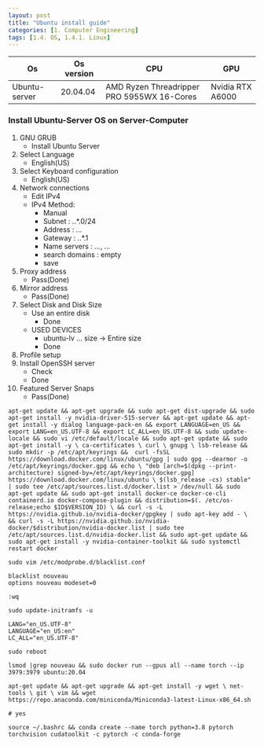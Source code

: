 ```yaml
---
layout: post
title: "Ubuntu install guide"
categories: [1. Computer Engineering]
tags: [1.4. OS, 1.4.1. Linux]
---
```


|Os|Os version|CPU|GPU|
|--|----------|---|---|
|Ubuntu-server|20.04.04|AMD Ryzen Threadripper PRO 5955WX 16-Cores|Nvidia RTX A6000|

### Install Ubuntu-Server OS on Server-Computer

1. GNU GRUB
    * Install Ubuntu Server
2. Select Language
    * English(US)
3. Select Keyboard configuration
    * English(US)
4. Network connections
    * Edit IPv4
    * IPv4 Method:
        * Manual
        * Subnet : *.*.*.0/24
        * Address : *.*.*.*
        * Gateway : *.*.*.1
        * Name servers : *.*.*.*, *.*.*.*
        * search domains : empty
        * save
5. Proxy address
    * Pass(Done)
6. Mirror address
    * Pass(Done)
7. Select Disk and Disk Size
    * Use an entire disk
        * Done
    * USED DEVICES
        * ubuntu-lv ... size -> Entire size
        * Done
8. Profile setup
9. Install OpenSSH server
    * Check
    * Done
10. Featured Server Snaps
    * Pass(Done)

```ubuntu-server
apt-get update && apt-get upgrade && sudo apt-get dist-upgrade && sudo apt-get install -y nvidia-driver-515-server && apt-get update && apt-get install -y dialog language-pack-en && export LANGUAGE=en_US && export LANG=en_US.UTF-8 && export LC_ALL=en_US.UTF-8 && sudo update-locale && sudo vi /etc/default/locale && sudo apt-get update && sudo apt-get install -y \ ca-certificates \ curl \ gnupg \ lsb-release && sudo mkdir -p /etc/apt/keyrings &&  curl -fsSL https://download.docker.com/linux/ubuntu/gpg | sudo gpg --dearmor -o /etc/apt/keyrings/docker.gpg && echo \ "deb [arch=$(dpkg --print-architecture) signed-by=/etc/apt/keyrings/docker.gpg] https://download.docker.com/linux/ubuntu \ $(lsb_release -cs) stable" | sudo tee /etc/apt/sources.list.d/docker.list > /dev/null && sudo apt-get update && sudo apt-get install docker-ce docker-ce-cli containerd.io docker-compose-plugin && distribution=$(. /etc/os-release;echo $ID$VERSION_ID) \ && curl -s -L https://nvidia.github.io/nvidia-docker/gpgkey | sudo apt-key add - \ && curl -s -L https://nvidia.github.io/nvidia-docker/$distribution/nvidia-docker.list | sudo tee /etc/apt/sources.list.d/nvidia-docker.list && sudo apt-get update && sudo apt-get install -y nvidia-container-toolkit && sudo systemctl restart docker 

sudo vim /etc/modprobe.d/blacklist.conf

blacklist nouveau
options nouveau modeset=0

:wq

sudo update-initramfs -u

LANG="en_US.UTF-8"
LANGUAGE="en_US:en"
LC_ALL="en_US.UTF-8"

sudo reboot

lsmod |grep nouveau && sudo docker run --gpus all --name torch --ip 3979:3979 ubuntu:20.04
```

```docker
apt-get update && apt-get upgrade && apt-get install -y wget \ net-tools \ git \ vim && wget https://repo.anaconda.com/miniconda/Miniconda3-latest-Linux-x86_64.sh

# yes

source ~/.bashrc && conda create --name torch python=3.8 pytorch torchvision cudatoolkit -c pytorch -c conda-forge